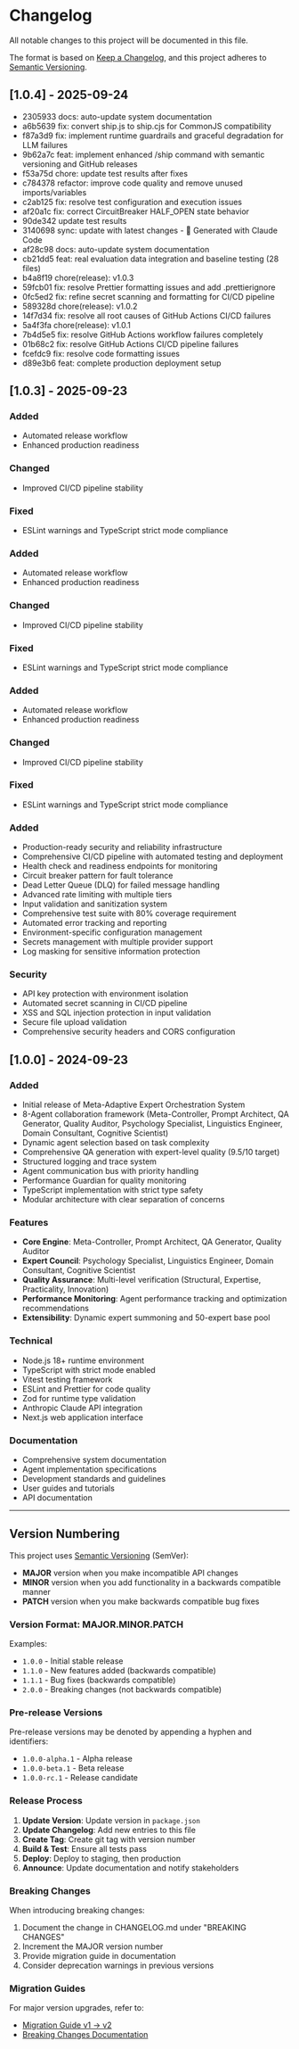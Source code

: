 # Changelog

All notable changes to this project will be documented in this file.

The format is based on [Keep a Changelog](https://keepachangelog.com/en/1.0.0/),
and this project adheres to [Semantic Versioning](https://semver.org/spec/v2.0.0.html).

## [1.0.4] - 2025-09-24

- 2305933 docs: auto-update system documentation
- a6b5639 fix: convert ship.js to ship.cjs for CommonJS compatibility
- f87a3d9 fix: implement runtime guardrails and graceful degradation for LLM failures
- 9b62a7c feat: implement enhanced /ship command with semantic versioning and GitHub releases
- f53a75d chore: update test results after fixes
- c784378 refactor: improve code quality and remove unused imports/variables
- c2ab125 fix: resolve test configuration and execution issues
- af20a1c fix: correct CircuitBreaker HALF_OPEN state behavior
- 90de342 update test results
- 3140698 sync: update with latest changes - 🤖 Generated with Claude Code
- af28c98 docs: auto-update system documentation
- cb21dd5 feat: real evaluation data integration and baseline testing (28 files)
- b4a8f19 chore(release): v1.0.3
- 59fcb01 fix: resolve Prettier formatting issues and add .prettierignore
- 0fc5ed2 fix: refine secret scanning and formatting for CI/CD pipeline
- 589328d chore(release): v1.0.2
- 14f7d34 fix: resolve all root causes of GitHub Actions CI/CD failures
- 5a4f3fa chore(release): v1.0.1
- 7b4d5e5 fix: resolve GitHub Actions workflow failures completely
- 01b68c2 fix: resolve GitHub Actions CI/CD pipeline failures
- fcefdc9 fix: resolve code formatting issues
- d89e3b6 feat: complete production deployment setup


## [1.0.3] - 2025-09-23

### Added
- Automated release workflow
- Enhanced production readiness

### Changed
- Improved CI/CD pipeline stability

### Fixed
- ESLint warnings and TypeScript strict mode compliance


### Added

- Automated release workflow
- Enhanced production readiness

### Changed

- Improved CI/CD pipeline stability

### Fixed

- ESLint warnings and TypeScript strict mode compliance

### Added

- Automated release workflow
- Enhanced production readiness

### Changed

- Improved CI/CD pipeline stability

### Fixed

- ESLint warnings and TypeScript strict mode compliance

### Added

- Production-ready security and reliability infrastructure
- Comprehensive CI/CD pipeline with automated testing and deployment
- Health check and readiness endpoints for monitoring
- Circuit breaker pattern for fault tolerance
- Dead Letter Queue (DLQ) for failed message handling
- Advanced rate limiting with multiple tiers
- Input validation and sanitization system
- Comprehensive test suite with 80% coverage requirement
- Automated error tracking and reporting
- Environment-specific configuration management
- Secrets management with multiple provider support
- Log masking for sensitive information protection

### Security

- API key protection with environment isolation
- Automated secret scanning in CI/CD pipeline
- XSS and SQL injection protection in input validation
- Secure file upload validation
- Comprehensive security headers and CORS configuration

## [1.0.0] - 2024-09-23

### Added

- Initial release of Meta-Adaptive Expert Orchestration System
- 8-Agent collaboration framework (Meta-Controller, Prompt Architect, QA Generator, Quality Auditor, Psychology Specialist, Linguistics Engineer, Domain Consultant, Cognitive Scientist)
- Dynamic agent selection based on task complexity
- Comprehensive QA generation with expert-level quality (9.5/10 target)
- Structured logging and trace system
- Agent communication bus with priority handling
- Performance Guardian for quality monitoring
- TypeScript implementation with strict type safety
- Modular architecture with clear separation of concerns

### Features

- **Core Engine**: Meta-Controller, Prompt Architect, QA Generator, Quality Auditor
- **Expert Council**: Psychology Specialist, Linguistics Engineer, Domain Consultant, Cognitive Scientist
- **Quality Assurance**: Multi-level verification (Structural, Expertise, Practicality, Innovation)
- **Performance Monitoring**: Agent performance tracking and optimization recommendations
- **Extensibility**: Dynamic expert summoning and 50-expert base pool

### Technical

- Node.js 18+ runtime environment
- TypeScript with strict mode enabled
- Vitest testing framework
- ESLint and Prettier for code quality
- Zod for runtime type validation
- Anthropic Claude API integration
- Next.js web application interface

### Documentation

- Comprehensive system documentation
- Agent implementation specifications
- Development standards and guidelines
- User guides and tutorials
- API documentation

---

## Version Numbering

This project uses [Semantic Versioning](https://semver.org/) (SemVer):

- **MAJOR** version when you make incompatible API changes
- **MINOR** version when you add functionality in a backwards compatible manner
- **PATCH** version when you make backwards compatible bug fixes

### Version Format: MAJOR.MINOR.PATCH

Examples:

- `1.0.0` - Initial stable release
- `1.1.0` - New features added (backwards compatible)
- `1.1.1` - Bug fixes (backwards compatible)
- `2.0.0` - Breaking changes (not backwards compatible)

### Pre-release Versions

Pre-release versions may be denoted by appending a hyphen and identifiers:

- `1.0.0-alpha.1` - Alpha release
- `1.0.0-beta.1` - Beta release
- `1.0.0-rc.1` - Release candidate

### Release Process

1. **Update Version**: Update version in `package.json`
2. **Update Changelog**: Add new entries to this file
3. **Create Tag**: Create git tag with version number
4. **Build & Test**: Ensure all tests pass
5. **Deploy**: Deploy to staging, then production
6. **Announce**: Update documentation and notify stakeholders

### Breaking Changes

When introducing breaking changes:

1. Document the change in CHANGELOG.md under "BREAKING CHANGES"
2. Increment the MAJOR version number
3. Provide migration guide in documentation
4. Consider deprecation warnings in previous versions

### Migration Guides

For major version upgrades, refer to:

- [Migration Guide v1 → v2](docs/MIGRATION.md)
- [Breaking Changes Documentation](docs/BREAKING_CHANGES.md)
